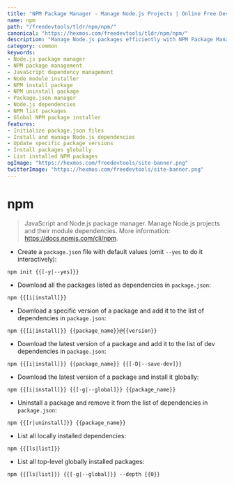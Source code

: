 ```yaml
---
title: "NPM Package Manager - Manage Node.js Projects | Online Free DevTools by Hexmos"
name: npm
path: "/freedevtools/tldr/npm/npm/"
canonical: "https://hexmos.com/freedevtools/tldr/npm/npm/"
description: "Manage Node.js packages efficiently with NPM Package Manager. Simplify dependency management, install, uninstall and list packages. Free online tool, no registration required."
category: common
keywords:
- Node.js package manager
- NPM package management
- JavaScript dependency management
- Node module installer
- NPM install package
- NPM uninstall package
- Package.json manager
- Node.js dependencies
- NPM list packages
- Global NPM package installer
features:
- Initialize package.json files
- Install and manage Node.js dependencies
- Update specific package versions
- Install packages globally
- List installed NPM packages
ogImage: "https://hexmos.com/freedevtools/site-banner.png"
twitterImage: "https://hexmos.com/freedevtools/site-banner.png"
---
```


# npm

> JavaScript and Node.js package manager.
> Manage Node.js projects and their module dependencies.
> More information: <https://docs.npmjs.com/cli/npm>.

- Create a `package.json` file with default values (omit `--yes` to do it interactively):

`npm init {{[-y|--yes]}}`

- Download all the packages listed as dependencies in `package.json`:

`npm {{[i|install]}}`

- Download a specific version of a package and add it to the list of dependencies in `package.json`:

`npm {{[i|install]}} {{package_name}}@{{version}}`

- Download the latest version of a package and add it to the list of dev dependencies in `package.json`:

`npm {{[i|install]}} {{package_name}} {{[-D|--save-dev]}}`

- Download the latest version of a package and install it globally:

`npm {{[i|install]}} {{[-g|--global]}} {{package_name}}`

- Uninstall a package and remove it from the list of dependencies in `package.json`:

`npm {{[r|uninstall]}} {{package_name}}`

- List all locally installed dependencies:

`npm {{[ls|list]}}`

- List all top-level globally installed packages:

`npm {{[ls|list]}} {{[-g|--global]}} --depth {{0}}`
